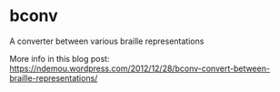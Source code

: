 # bconv
A converter between various braille representations

More info in this blog post: https://ndemou.wordpress.com/2012/12/28/bconv-convert-between-braille-representations/
